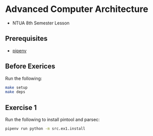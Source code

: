 # Advanced Computer Architecture
* NTUA 8th Semester Lesson

## Prerequisites
* [pipenv](https://pypi.org/project/pipenv/)

## Before Exerices
Run the following:
```bash
make setup
make deps
```

## Exercise 1
Run the following to install pintool and parsec:
```bash
pipenv run python -m src.ex1.install
```
